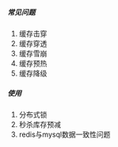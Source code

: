 ##### 常见问题

1. 缓存击穿
2. 缓存穿透
3. 缓存雪崩
4. 缓存预热
5. 缓存降级

##### 使用

1. 分布式锁
2. 秒杀库存预减
3. redis与mysql数据一致性问题

